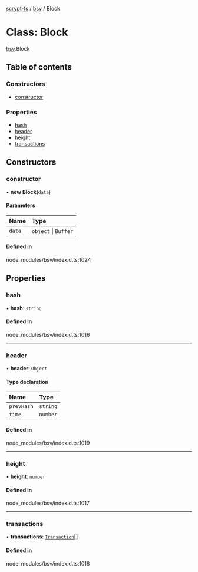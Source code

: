[scrypt-ts](../README.md) / [bsv](../modules/bsv.md) / Block

# Class: Block

[bsv](../modules/bsv.md).Block

## Table of contents

### Constructors

- [constructor](bsv.Block.md#constructor)

### Properties

- [hash](bsv.Block.md#hash)
- [header](bsv.Block.md#header)
- [height](bsv.Block.md#height)
- [transactions](bsv.Block.md#transactions)

## Constructors

### constructor

• **new Block**(`data`)

#### Parameters

| Name | Type |
| :------ | :------ |
| `data` | `object` \| `Buffer` |

#### Defined in

node_modules/bsv/index.d.ts:1024

## Properties

### hash

• **hash**: `string`

#### Defined in

node_modules/bsv/index.d.ts:1016

___

### header

• **header**: `Object`

#### Type declaration

| Name | Type |
| :------ | :------ |
| `prevHash` | `string` |
| `time` | `number` |

#### Defined in

node_modules/bsv/index.d.ts:1019

___

### height

• **height**: `number`

#### Defined in

node_modules/bsv/index.d.ts:1017

___

### transactions

• **transactions**: [`Transaction`](bsv.Transaction-1.md)[]

#### Defined in

node_modules/bsv/index.d.ts:1018
